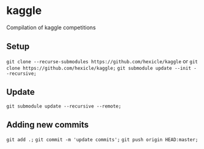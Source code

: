 # kaggle
Compilation of kaggle competitions

## Setup
`git clone --recurse-submodules https://github.com/hexicle/kaggle`
or 
`git clone https://github.com/hexicle/kaggle;`
`git submodule update --init --recursive;`

## Update
`git submodule update --recursive --remote;`

## Adding new commits
`git add .;`
`git commit -m 'update commits';`
`git push origin HEAD:master;`
